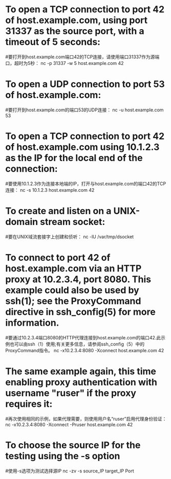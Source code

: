 # To open a TCP connection to port 42 of host.example.com, using port 31337 as the source port, with a timeout of 5 seconds:
#要打开到host.example.com端口42的TCP连接，请使用端口31337作为源端口，超时为5秒：
nc -p 31337 -w 5 host.example.com 42

# To open a UDP connection to port 53 of host.example.com:
#要打开到host.example.com的端口53的UDP连接：
nc -u host.example.com 53

# To open a TCP connection to port 42 of host.example.com using 10.1.2.3 as the IP for the local end of the connection:
#要使用10.1.2.3作为连接本地端的IP，打开与host.example.com的端口42的TCP连接：
nc -s 10.1.2.3 host.example.com 42

# To create and listen on a UNIX-domain stream socket:
#要在UNIX域流套接字上创建和侦听：
nc -lU /var/tmp/dsocket

# To connect to port 42 of host.example.com via an HTTP proxy at 10.2.3.4, port 8080. This example could also be used by ssh(1); see the ProxyCommand directive in ssh_config(5) for more information.
#要通过10.2.3.4端口8080的HTTP代理连接到host.example.com的端口42.此示例也可以由ssh（1）使用;有关更多信息，请参阅ssh_config（5）中的ProxyCommand指令。
nc -x10.2.3.4:8080 -Xconnect host.example.com 42

# The same example again, this time enabling proxy authentication with username "ruser" if the proxy requires it:
#再次使用相同的示例，如果代理需要，则使用用户名“ruser”启用代理身份验证：
nc -x10.2.3.4:8080 -Xconnect -Pruser host.example.com 42

# To choose the source IP for the testing using the -s option
#使用-s选项为测试选择源IP
nc -zv -s source_IP target_IP Port
